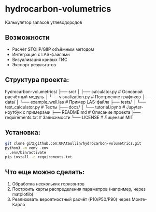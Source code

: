 # hydrocarbon-volumetrics
Калькулятор запасов углеводородов

## Возможности  
- Расчёт STOIIP/GIIP объёмным методом
- Интеграция с LAS-файлами
- Визуализация кривых ГИС
- Экспорт результатов


## Структура проекта:
hydrocarbon-volumetrics/
├── src/
│   ├── calculator.py       # Основной расчётный модуль
│   └── visualization.py    # Построение графиков
├── data/
│   └── example_well.las    # Пример LAS-файла
├── tests/
│   └── test_calculator.py  # Тесты
├── docs/
│   └── tutorial.ipynb     # Jupyter-ноутбук с примерами
├── README.md               # Описание проекта
├── requirements.txt        # Зависимости
└── LICENSE                 # Лицензия MIT


## Установка:
```bash
git clone git@github.com:UMAtaullin/hydrocarbon-volumetrics.git
python3 -m venv .env
. .env/bin/activate
pip install -r requirements.txt
```

## Что еще можно сделать:
1. Обработка нескольких горизонтов 
2. Построить карты распределения параметров (например, через matplotlib) 
3. Реализовать вероятностный расчёт (P10/P50/P90) через Монте-Карло